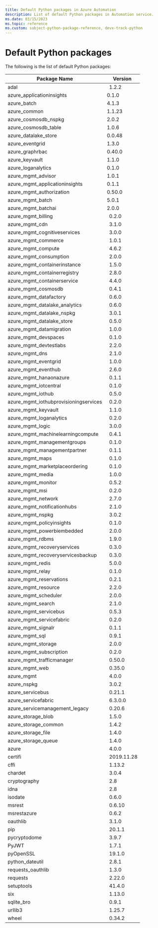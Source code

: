```yaml
---
title: Default Python packages in Azure Automation
description: List of default Python packages in Automation service.
ms.date: 03/15/2023
ms.topic: reference
ms.custom: subject-python-package-reference, devx-track-python
---
```

# Default Python packages

The following is the list of default Python packages:

| **Package Name** | **Version** |
| --- | --- |
|adal |  1.2.2 | 
|azure_applicationinsights | 0.1.0 |
|azure_batch | 4.1.3 |
|azure_common | 1.1.23 |
|azure_cosmosdb_nspkg | 2.0.2 |
|azure_cosmosdb_table | 1.0.6 |
|azure_datalake_store | 0.0.48 |
|azure_eventgrid | 1.3.0 |
|azure_graphrbac |0.40.0 |
|azure_keyvault | 1.1.0 |
|azure_loganalytics| 0.1.0 | 
|azure_mgmt_advisor | 1.0.1 |
|azure_mgmt_applicationinsights | 0.1.1 |
|azure_mgmt_authorization | 0.50.0 |
|azure_mgmt_batch | 5.0.1 |
|azure_mgmt_batchai | 2.0.0 |
azure_mgmt_billing |  0.2.0 |
|azure_mgmt_cdn |  3.1.0 |
|azure_mgmt_cognitiveservices |  3.0.0 |
|azure_mgmt_commerce |  1.0.1 |
|azure_mgmt_compute |  4.6.2 |
|azure_mgmt_consumption |  2.0.0 | 
|azure_mgmt_containerinstance |  1.5.0 | 
|azure_mgmt_containerregistry |  2.8.0 |
|azure_mgmt_containerservice |  4.4.0 |
|azure_mgmt_cosmosdb |  0.4.1 | 
|azure_mgmt_datafactory |  0.6.0 |
|azure_mgmt_datalake_analytics |  0.6.0 | 
|azure_mgmt_datalake_nspkg |  3.0.1 |
|azure_mgmt_datalake_store |  0.5.0 |
|azure_mgmt_datamigration |  1.0.0 |
|azure_mgmt_devspaces |  0.1.0 |
|azure_mgmt_devtestlabs |  2.2.0 |
|azure_mgmt_dns |  2.1.0 |
|azure_mgmt_eventgrid |  1.0.0 |
|azure_mgmt_eventhub |  2.6.0 |
|azure_mgmt_hanaonazure |  0.1.1 |
|azure_mgmt_iotcentral |  0.1.0 
|azure_mgmt_iothub |  0.5.0 
|azure_mgmt_iothubprovisioningservices |  0.2.0 |
|azure_mgmt_keyvault |  1.1.0 |
|azure_mgmt_loganalytics |  0.2.0 |
|azure_mgmt_logic |  3.0.0 |
|azure_mgmt_machinelearningcompute |  0.4.1 |
|azure_mgmt_managementgroups |  0.1.0 |
|azure_mgmt_managementpartner |  0.1.1 |
|azure_mgmt_maps |  0.1.0 |
|azure_mgmt_marketplaceordering |  0.1.0 |
|azure_mgmt_media |  1.0.0 |
|azure_mgmt_monitor |  0.5.2 |
|azure_mgmt_msi |  0.2.0 |
|azure_mgmt_network |  2.7.0 |
|azure_mgmt_notificationhubs |  2.1.0 |
|azure_mgmt_nspkg |  3.0.2 |
|azure_mgmt_policyinsights |  0.1.0 |
|azure_mgmt_powerbiembedded |  2.0.0 |
|azure_mgmt_rdbms |  1.9.0 |
|azure_mgmt_recoveryservices |  0.3.0 |
|azure_mgmt_recoveryservicesbackup |  0.3.0 |
|azure_mgmt_redis |  5.0.0 |
|azure_mgmt_relay |  0.1.0 |
|azure_mgmt_reservations |  0.2.1 |
|azure_mgmt_resource |  2.2.0 |
|azure_mgmt_scheduler |  2.0.0 |
|azure_mgmt_search |  2.1.0 |
|azure_mgmt_servicebus |  0.5.3| 
|azure_mgmt_servicefabric |  0.2.0 |
|azure_mgmt_signalr |  0.1.1 |
|azure_mgmt_sql |  0.9.1 |
|azure_mgmt_storage |  2.0.0 |
|azure_mgmt_subscription |  0.2.0 |
|azure_mgmt_trafficmanager |  0.50.0 |
|azure_mgmt_web |  0.35.0 |
|azure_mgmt |  4.0.0 |
|azure_nspkg |  3.0.2 |
|azure_servicebus |  0.21.1 |
|azure_servicefabric |  6.3.0.0 |
|azure_servicemanagement_legacy |  0.20.6 |
|azure_storage_blob |  1.5.0 |
|azure_storage_common |  1.4.2| 
|azure_storage_file |  1.4.0 |
|azure_storage_queue |  1.4.0 |
|azure |  4.0.0 |
|certifi |  2019.11.28 |
|cffi |  1.13.2 |
|chardet |  3.0.4 |
|cryptography |  2.8 |
|idna |  2.8 |
|isodate |  0.6.0 |
|msrest |  0.6.10 |
|msrestazure |  0.6.2 |
|oauthlib |  3.1.0 |
|pip |  20.1.1 |
|pycryptodome |  3.9.7| 
|PyJWT |  1.7.1 |
|pyOpenSSL |  19.1.0 |
|python_dateutil |  2.8.1 |
|requests_oauthlib |  1.3.0| 
|requests |  2.22.0 |
|setuptools |  41.4.0 |
|six |  1.13.0 |
|sqlite_bro |  0.9.1 |
|urllib3 |  1.25.7 |
|wheel |  0.34.2 |
